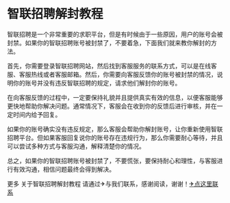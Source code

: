 # 智联招聘解封教程

智联招聘是一个非常重要的求职平台，但是有时候由于一些原因，用户的账号会被封禁。如果你的智联招聘账号被封禁了，不要着急，下面我们就来教你解封的方法。

首先，你需要登录智联招聘网站，然后找到客服服务的联系方式，可以是在线客服、客服热线或者客服邮箱。然后，你需要向客服反馈你的账号被封禁的情况，说明你的账号并没有违反智联招聘的规定，请求他们解封你的账号。

在向客服反馈的过程中，一定要保持礼貌并且提供真实有效的信息，以便客服能够更快地帮助你解决问题。通常情况下，客服会在收到你的反馈后进行审核，并在一定时间内给予回复。

如果你的账号确实没有违反规定，那么客服会帮助你解封账号，让你重新使用智联招聘平台。但如果客服回复说你的账号存在违规行为，那么你需要耐心等待，并且可以尝试多种方式与客服沟通，解释清楚你的情况。

总之，如果你的智联招聘账号被封禁了，不要慌张，要保持耐心和理性，与客服进行有效沟通，相信问题最终会得到解决。

更多 关于智联招聘解封教程 请通过✈与我们联系，感谢阅读，谢谢！[✈点这里联系](https://ww.k02.cc)